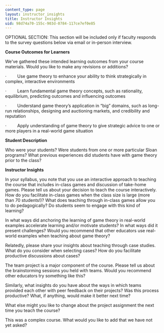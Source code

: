 ```yaml
---
content_type: page
layout: instructor_insights
title: Instructor Insights
uid: 98d74a70-155c-903d-0784-117ce7ef0e85
---
```


OPTIONAL SECTION: This section will be included only if faculty responds to the survey questions below via email or in-person interview.

**Course Outcomes for Learners**

We've gathered these intended learning outcomes from your course materials. Would you like to make any revisions or additions?

·         Use game theory to enhance your ability to think strategically in complex, interactive environments

·         Learn fundamental game theory concepts, such as rationality, equilibrium, predicting outcomes and influencing outcomes

·         Understand game theory’s application in “big” domains, such as long-run relationships, designing and auctioning markets, and credibility and reputation 

·         Apply understanding of game theory to give strategic advice to one or more players in a real-world game situation

**Student Description**

Who were your students? Were students from one or more particular Sloan programs? What previous experiences did students have with game theory prior to the class?

**Instructor Insights**

In your syllabus, you note that you use an interactive approach to teaching the course that includes in-class games and discussion of take-home games. Please tell us about your decision to teach the course interactively. How do you facilitate in-class games when the class size is large (more than 70 students!)? What does teaching through in-class games allow you to do pedagogically? Do students seem to engage with this kind of learning? 

In what ways did anchoring the learning of game theory in real-world examples accelerate learning and/or motivate students? In what ways did it present challenges? Would you recommend that other educators use real-world examples when teaching about game theory?

Relatedly, please share your insights about teaching through case studies. What do you consider when selecting cases? How do you facilitate productive discussions about cases?

The team project is a major component of the course. Please tell us about the brainstorming sessions you held with teams. Would you recommend other educators try something like this? 

Similarly, what insights do you have about the ways in which teams provided each other with peer feedback on their projects? Was this process productive? What, if anything, would make it better next time?

What else might you like to change about the project assignment the next time you teach the course?

This was a complex course. What would you like to add that we have not yet asked?
